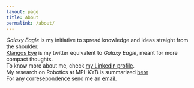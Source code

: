```yaml
---
layout: page
title: About
permalink: /about/
---
```

_Galaxy Eagle_ is my initiative to spread knowledge and ideas straight from the shoulder.  
[Klangos Eye](https://twitter.com/klangoseye) is my twitter equivalent to _Galaxy Eagle_, meant for more compact thoughts.  
To know more about me, check [my LinkedIn profile](https://www.linkedin.com/in/ramanbutta/).  
My research on Robotics at MPI-KYB is summarized [here](https://www.kyb.tuebingen.mpg.de/person/58710/272198)    
For any corresepondence send me an [email](mailto:raman.butta.nitdgp@gmail.com).  

